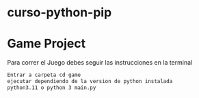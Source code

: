 # curso-python-pip

# Game Project 

Para correr el Juego debes seguir las instrucciones en la terminal 

```sh
Entrar a carpeta cd game 
ejecutar dependiendo de la version de python instalada
python3.11 o python 3 main.py
```
